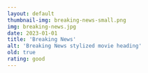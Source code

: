 ```yaml
---
layout: default
thumbnail-img: breaking-news-small.png
img: breaking-news.jpg
date: 2023-01-01
title: 'Breaking News'
alt: 'Breaking News stylized movie heading'
old: true
rating: good
---
```

